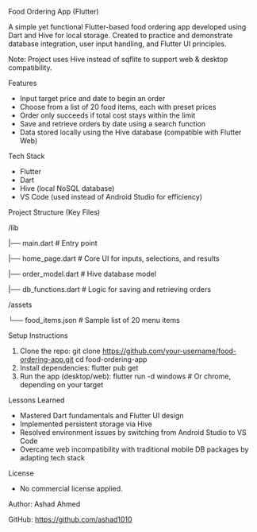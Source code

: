 Food Ordering App (Flutter)

A simple yet functional Flutter-based food ordering app developed using Dart and Hive for local storage. Created to practice and demonstrate database integration, user input handling, and Flutter UI principles.

Note: Project uses Hive instead of sqflite to support web & desktop compatibility.

Features
- Input target price and date to begin an order
- Choose from a list of 20 food items, each with preset prices
- Order only succeeds if total cost stays within the limit
- Save and retrieve orders by date using a search function
- Data stored locally using the Hive database (compatible with Flutter Web)

Tech Stack
- Flutter
- Dart
- Hive (local NoSQL database)
- VS Code (used instead of Android Studio for efficiency)

Project Structure (Key Files)

/lib

  |── main.dart              # Entry point
  
  |── home_page.dart         # Core UI for inputs, selections, and results
  
  |── order_model.dart       # Hive database model
  
  |── db_functions.dart      # Logic for saving and retrieving orders
  
/assets

  └── food_items.json        # Sample list of 20 menu items

Setup Instructions
1.	Clone the repo:
  git clone https://github.com/your-username/food-ordering-app.git
  cd food-ordering-app
2.	Install dependencies:
  flutter pub get
3.	Run the app (desktop/web):
  flutter run -d windows   # Or chrome, depending on your target

Lessons Learned
- Mastered Dart fundamentals and Flutter UI design
- Implemented persistent storage via Hive
- Resolved environment issues by switching from Android Studio to VS Code
- Overcame web incompatibility with traditional mobile DB packages by adapting tech stack

License

- No commercial license applied.

Author: Ashad Ahmed

GitHub: https://github.com/ashad1010
